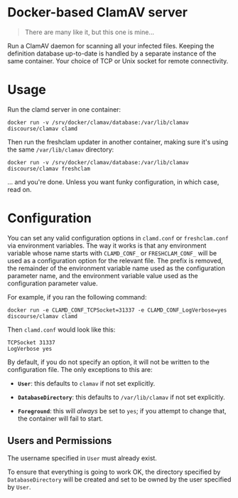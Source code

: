 # Docker-based ClamAV server

> There are many like it, but this one is mine...

Run a ClamAV daemon for scanning all your infected files.  Keeping the definition
database up-to-date is handled by a separate instance of the same container.
Your choice of TCP or Unix socket for remote connectivity.


# Usage

Run the clamd server in one container:

    docker run -v /srv/docker/clamav/database:/var/lib/clamav discourse/clamav clamd

Then run the freshclam updater in another container, making sure it's using the
same `/var/lib/clamav` directory:

    docker run -v /srv/docker/clamav/database:/var/lib/clamav discourse/clamav freshclam

... and you're done.  Unless you want funky configuration, in which case, read on.


# Configuration

You can set any valid configuration options in `clamd.conf` or `freshclam.conf` via
environment variables.  The way it works is that any environment variable whose
name starts with `CLAMD_CONF_` or `FRESHCLAM_CONF_` will be used as a configuration
option for the relevant file.  The prefix is removed, the remainder of the environment
variable name used as the configuration parameter name, and the environment variable
value used as the configuration parameter value.

For example, if you ran the following command:

    docker run -e CLAMD_CONF_TCPSocket=31337 -e CLAMD_CONF_LogVerbose=yes discourse/clamav clamd

Then `clamd.conf` would look like this:

```
TCPSocket 31337
LogVerbose yes
```

By default, if you do not specify an option, it will not be written to the configuration
file.  The only exceptions to this are:

* **`User`**: this defaults to `clamav` if not set explicitly.

* **`DatabaseDirectory`**: this defaults to `/var/lib/clamav` if not set explicitly.

* **`Foreground`**: this will *always* be set to `yes`; if you attempt to change that,
  the container will fail to start.


## Users and Permissions

The username specified in `User` must already exist.

To ensure that everything is going to work OK, the directory specified by `DatabaseDirectory`
will be created and set to be owned by the user specified by `User`.
